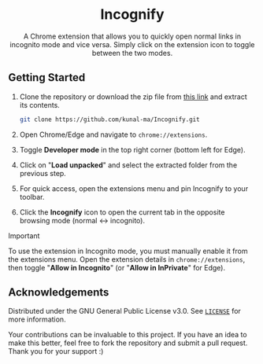 <div align="center">
<h1 align="center">Incognify</h1>

<p align="center">
A Chrome extension that allows you to quickly open normal links in incognito mode and vice versa. Simply click on the extension icon to toggle between the two modes.
</p>
</div>

## Getting Started

1. Clone the repository or download the zip file from [this link](https://github.com/kunal-ma/Incognify/archive/refs/heads/main.zip) and extract its contents.

    ```sh
    git clone https://github.com/kunal-ma/Incognify.git
    ```

2. Open Chrome/Edge and navigate to `chrome://extensions`.

3. Toggle **Developer mode** in the top right corner (bottom left for Edge).

4. Click on "**Load unpacked**" and select the extracted folder from the previous step.

5. For quick access, open the extensions menu and pin Incognify to your toolbar.

6. Click the **Incognify** icon to open the current tab in the opposite browsing mode (normal ↔ incognito).

> [!IMPORTANT]
> To use the extension in Incognito mode, you must manually enable it from the extensions menu. Open the extension details in `chrome://extensions`, then toggle "**Allow in Incognito**" (or "**Allow in InPrivate**" for Edge).

## Acknowledgements

Distributed under the GNU General Public License v3.0. See <a href="https://github.com/kunal-ma/Incognify/blob/main/LICENSE">`LICENSE`</a> for more information.

Your contributions can be invaluable to this project. If you have an idea to make this better, feel free to fork the repository and submit a pull request. Thank you for your support :)
